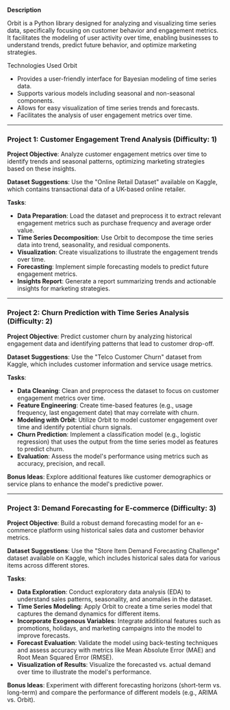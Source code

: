**Description**

Orbit is a Python library designed for analyzing and visualizing time series data, specifically focusing on customer behavior and engagement metrics. It facilitates the modeling of user activity over time, enabling businesses to understand trends, predict future behavior, and optimize marketing strategies. 

Technologies Used
Orbit

- Provides a user-friendly interface for Bayesian modeling of time series data.
- Supports various models including seasonal and non-seasonal components.
- Allows for easy visualization of time series trends and forecasts.
- Facilitates the analysis of user engagement metrics over time.

---

### Project 1: Customer Engagement Trend Analysis (Difficulty: 1)

**Project Objective**: Analyze customer engagement metrics over time to identify trends and seasonal patterns, optimizing marketing strategies based on these insights.

**Dataset Suggestions**: Use the "Online Retail Dataset" available on Kaggle, which contains transactional data of a UK-based online retailer. 

**Tasks**:
- **Data Preparation**: Load the dataset and preprocess it to extract relevant engagement metrics such as purchase frequency and average order value.
- **Time Series Decomposition**: Use Orbit to decompose the time series data into trend, seasonality, and residual components.
- **Visualization**: Create visualizations to illustrate the engagement trends over time.
- **Forecasting**: Implement simple forecasting models to predict future engagement metrics.
- **Insights Report**: Generate a report summarizing trends and actionable insights for marketing strategies.

---

### Project 2: Churn Prediction with Time Series Analysis (Difficulty: 2)

**Project Objective**: Predict customer churn by analyzing historical engagement data and identifying patterns that lead to customer drop-off.

**Dataset Suggestions**: Use the "Telco Customer Churn" dataset from Kaggle, which includes customer information and service usage metrics.

**Tasks**:
- **Data Cleaning**: Clean and preprocess the dataset to focus on customer engagement metrics over time.
- **Feature Engineering**: Create time-based features (e.g., usage frequency, last engagement date) that may correlate with churn.
- **Modeling with Orbit**: Utilize Orbit to model customer engagement over time and identify potential churn signals.
- **Churn Prediction**: Implement a classification model (e.g., logistic regression) that uses the output from the time series model as features to predict churn.
- **Evaluation**: Assess the model's performance using metrics such as accuracy, precision, and recall.

**Bonus Ideas**: Explore additional features like customer demographics or service plans to enhance the model's predictive power.

---

### Project 3: Demand Forecasting for E-commerce (Difficulty: 3)

**Project Objective**: Build a robust demand forecasting model for an e-commerce platform using historical sales data and customer behavior metrics.

**Dataset Suggestions**: Use the "Store Item Demand Forecasting Challenge" dataset available on Kaggle, which includes historical sales data for various items across different stores.

**Tasks**:
- **Data Exploration**: Conduct exploratory data analysis (EDA) to understand sales patterns, seasonality, and anomalies in the dataset.
- **Time Series Modeling**: Apply Orbit to create a time series model that captures the demand dynamics for different items.
- **Incorporate Exogenous Variables**: Integrate additional features such as promotions, holidays, and marketing campaigns into the model to improve forecasts.
- **Forecast Evaluation**: Validate the model using back-testing techniques and assess accuracy with metrics like Mean Absolute Error (MAE) and Root Mean Squared Error (RMSE).
- **Visualization of Results**: Visualize the forecasted vs. actual demand over time to illustrate the model's performance.

**Bonus Ideas**: Experiment with different forecasting horizons (short-term vs. long-term) and compare the performance of different models (e.g., ARIMA vs. Orbit).

